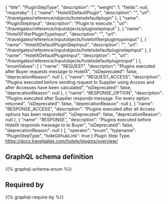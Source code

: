 {
  "title": "PluginStepType",
  "description": "",
  "weight": 1,
  "fields": null,
  "requireby": [
    {
      "name": "HotelXDefaultPlugin",
      "description": "",
      "url": "/travelgatex/reference/objects/hotelxdefaultplugin"
    },
    {
      "name": "PluginStepInput",
      "description": "Plugin to execute.",
      "url": "/travelgatex/reference/inputobjects/pluginstepinput"
    },
    {
      "name": "HotelXFilterPluginTypeInput",
      "description": "",
      "url": "/travelgatex/reference/inputobjects/hotelxfilterplugintypeinput"
    },
    {
      "name": "HotelXDefaultPluginStepInput",
      "description": "",
      "url": "/travelgatex/reference/inputobjects/hotelxdefaultpluginstepinput"
    },
    {
      "name": "HotelXDefaultPluginInput",
      "description": "",
      "url": "/travelgatex/reference/inputobjects/hotelxdefaultplugininput"
    }
  ],
  "enumValues": [
    {
      "name": "REQUEST",
      "description": "Plugins executed after Buyer requests message to HotelX",
      "isDeprecated": false,
      "deprecationReason": null
    },
    {
      "name": "REQUEST_ACCESS",
      "description": "Plugins executed before sending request to Supplier using Access and after Accesses have been calculated",
      "isDeprecated": false,
      "deprecationReason": null
    },
    {
      "name": "RESPONSE_OPTION",
      "description": "Plugins executed after Supplier responds message. For every option returned",
      "isDeprecated": false,
      "deprecationReason": null
    },
    {
      "name": "RESPONSE_ACCESS",
      "description": "Plugins executed after all Access options has been responded",
      "isDeprecated": false,
      "deprecationReason": null
    },
    {
      "name": "RESPONSE",
      "description": "Plugins executed before HotelX responds message to to Buyer",
      "isDeprecated": false,
      "deprecationReason": null
    }
  ],
  "operator": "enum",
  "typename": "PluginStepType",
  "hideGithubLink": true
}
Plugin Step Type. https://docs.travelgatex.com/hotelx/plugins/overview/
## GraphQL schema definition

{{% graphql-schema-enum %}}

## Required by

{{% graphql-require-by %}}
